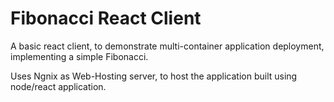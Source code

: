 # Fibonacci React Client

A basic react client, to demonstrate multi-container application deployment, implementing a simple Fibonacci.

Uses Ngnix as Web-Hosting server, to host the application built using node/react application.



